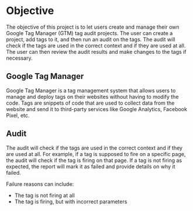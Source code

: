 # Objective

The objective of this project is to let users create and manage their own Google Tag Manager (GTM) tag audit projects. The user can create a project, add tags to it, and then run an audit on the tags. The audit will check if the tags are used in the correct context and if they are used at all. The user can then review the audit results and make changes to the tags if necessary.

## Google Tag Manager

Google Tag Manager is a tag management system that allows users to manage and deploy tags on their websites without having to modify the code. Tags are snippets of code that are used to collect data from the website and send it to third-party services like Google Analytics, Facebook Pixel, etc.

## Audit

The audit will check if the tags are used in the correct context and if they are used at all. For example, if a tag is supposed to fire on a specific page, the audit will check if the tag is firing on that page. If a tag is not firing as expected, the report will mark it as failed and provide details on why it failed.

Failure reasons can include:

- The tag is not firing at all
- The tag is firing, but with incorrect parameters
